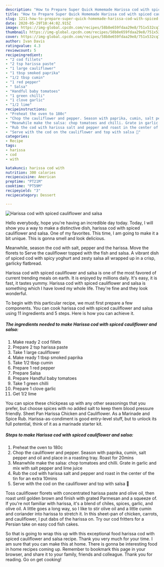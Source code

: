 ```yaml
---
description: "How to Prepare Super Quick Homemade Harissa cod with spiced cauliflower and salsa"
title: "How to Prepare Super Quick Homemade Harissa cod with spiced cauliflower and salsa"
slug: 1211-how-to-prepare-super-quick-homemade-harissa-cod-with-spiced-cauliflower-and-salsa
date: 2020-05-29T10:44:02.915Z
image: https://img-global.cpcdn.com/recipes/58b8e659fdaa29e8/751x532cq70/harissa-cod-with-spiced-cauliflower-and-salsa-recipe-main-photo.jpg
thumbnail: https://img-global.cpcdn.com/recipes/58b8e659fdaa29e8/751x532cq70/harissa-cod-with-spiced-cauliflower-and-salsa-recipe-main-photo.jpg
cover: https://img-global.cpcdn.com/recipes/58b8e659fdaa29e8/751x532cq70/harissa-cod-with-spiced-cauliflower-and-salsa-recipe-main-photo.jpg
author: Ivan Davis
ratingvalue: 4.3
reviewcount: 5
recipeingredient:
- "2 cod fillets"
- "2 tsp harissa paste"
- "1 large cauliflower"
- "1 tbsp smoked paprika"
- "1/2 tbsp cumin"
- "1 red pepper"
- " Salsa"
- "Handful baby tomatoes"
- "1 green chilli"
- "1 clove garlic"
- "1/2 lime"
recipeinstructions:
- "Preheat the oven to 180c"
- "Chop the cauliflower and pepper. Season with paprika, cumin, salt pepper and oil and place in a roasting tray. Roast for 20mins"
- "Meanwhile make the salsa: chop tomatoes and chilli. Grate in garlic and mix with salt pepper and lime juice"
- "Rub the cod with harissa salt and pepper and roast in the center of the tin for an extra 10mins"
- "Serve with the cod on the cauliflower and top with salsa 💃"
categories:
- Recipe
tags:
- harissa
- cod
- with

katakunci: harissa cod with 
nutrition: 300 calories
recipecuisine: American
preptime: "PT21M"
cooktime: "PT59M"
recipeyield: "3"
recipecategory: Dessert

---
```



![Harissa cod with spiced cauliflower and salsa](https://img-global.cpcdn.com/recipes/58b8e659fdaa29e8/751x532cq70/harissa-cod-with-spiced-cauliflower-and-salsa-recipe-main-photo.jpg)

Hello everybody, hope you're having an incredible day today. Today, I will show you a way to make a distinctive dish, harissa cod with spiced cauliflower and salsa. One of my favorites. This time, I am going to make it a bit unique. This is gonna smell and look delicious.

Meanwhile, season the cod with salt, pepper and the harissa. Move the florets to Serve the cauliflower topped with the fish and salsa. A vibrant dish of spiced cod with spicy yoghurt and zesty salsa all wrapped up in a crisp, garlicky flatbread.

Harissa cod with spiced cauliflower and salsa is one of the most favored of current trending meals on earth. It is enjoyed by millions daily. It's easy, it is fast, it tastes yummy. Harissa cod with spiced cauliflower and salsa is something which I have loved my whole life. They're fine and they look wonderful.


To begin with this particular recipe, we must first prepare a few components. You can cook harissa cod with spiced cauliflower and salsa using 11 ingredients and 5 steps. Here is how you can achieve it.

<!--inarticleads1-->

##### The ingredients needed to make Harissa cod with spiced cauliflower and salsa:

1. Make ready 2 cod fillets
1. Prepare 2 tsp harissa paste
1. Take 1 large cauliflower
1. Make ready 1 tbsp smoked paprika
1. Take 1/2 tbsp cumin
1. Prepare 1 red pepper
1. Prepare  Salsa
1. Prepare Handful baby tomatoes
1. Take 1 green chilli
1. Prepare 1 clove garlic
1. Get 1/2 lime


You can spice these chickpeas up with any other seasonings that you prefer, but choose spices with no added salt to keep them blood pressure friendly. Sheet Pan Harissa Chicken and Cauliflower. As a Marinade and Spice Rub. Harissa-as-condiment is good entry-level stuff, but to unlock its full potential, think of it as a marinade starter kit. 

<!--inarticleads2-->

##### Steps to make Harissa cod with spiced cauliflower and salsa:

1. Preheat the oven to 180c
1. Chop the cauliflower and pepper. Season with paprika, cumin, salt pepper and oil and place in a roasting tray. Roast for 20mins
1. Meanwhile make the salsa: chop tomatoes and chilli. Grate in garlic and mix with salt pepper and lime juice
1. Rub the cod with harissa salt and pepper and roast in the center of the tin for an extra 10mins
1. Serve with the cod on the cauliflower and top with salsa 💃


Toss cauliflower florets with concentrated harissa paste and olive oil, then roast until golden brown and finish with grated Parmesan and a squeeze of. If you&#39;re not familiar with harissa, it&#39;s a blend of chiles, spices, garlic, and olive oil. A little goes a long way, so I like to stir olive oil and a little cumin and coriander into harissa to stretch it. In this sheet-pan of chicken, carrots, and cauliflower, I put dabs of the harissa on. Try our cod fritters for a Persian take on easy cod fish cakes. 

So that is going to wrap this up with this exceptional food harissa cod with spiced cauliflower and salsa recipe. Thank you very much for your time. I am sure that you can make this at home. There is gonna be interesting food in home recipes coming up. Remember to bookmark this page in your browser, and share it to your family, friends and colleague. Thank you for reading. Go on get cooking!
